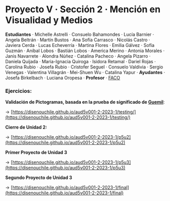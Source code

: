 # Proyecto V · Sección 2 · Mención en Visualidad y Medios

**Estudiantes** · Michelle Astrelli · Consuelo Bahamondes · Lucía Barnier · Angela Beltrán · Martín Bustos · Ana Sofía Carrasco · Nicolás Castro · Javiera Cerda · Lucas Echeverría · Martina Flores · Emilia Gálvez · Sofía Guzmán · Aníbal Lobos · Bastián Lobos · America Merino · Antonia Morales · Janis Navarrete · Alondra Núñez · Catalina Pacheco · Angela Pizarro · Daniela Quijada · Maria-Ignacia Quiroga · Isidora Retamal · Dariel Rojas · Carolina Rubio · Josefa Rubio · Cristofer Seguel · Consuelo Valdivia · Sergio Venegas · Valentina Villagrán · Mei-Shuen Wu · Catalina Yapur · **Ayudantes** · Josefa Birkelbach · Luciana Oropesa · **Profesor** · [FACO](https://faco.cl/)

### Ejercicios:

**Validación de Pictogramas, basada en la prueba de significado de [Guemil](https://www.guemil.info/meaning/)**:

→ [https://disenouchile.github.io/aud5v001-2-2023-1/testing/](https://disenouchile.github.io/aud5v001-2-2023-1/testing/)

**Cierre de Unidad 2:**

→ [https://disenouchile.github.io/aud5v001-2-2023-1/p5u2](https://disenouchile.github.io/aud5v001-2-2023-1/p5u2)

**Primer Proyecto de Unidad 3**

→ [https://disenouchile.github.io/aud5v001-2-2023-1/p5u3](https://disenouchile.github.io/aud5v001-2-2023-1/p5u3)

**Segundo Proyecto de Unidad 3**

→ [https://disenouchile.github.io/aud5v001-2-2023-1/final](https://disenouchile.github.io/aud5v001-2-2023-1/final)
